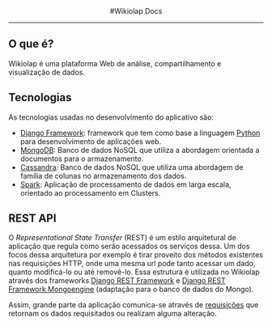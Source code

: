 <center>
#Wikiolap Docs
</center>

---

## O que é?
Wikiolap é uma plataforma Web de análise, compartilhamento e visualização de dados.

## Tecnologias
As tecnologias usadas no desenvolvimento do aplicativo são:

* [Django Framework](https://docs.djangoproject.com/en/2.0/): framework que tem como base a linguagem [Python](https://docs.python.org/3/) para desenvolvimento de aplicações web.
* [MongoDB](https://www.mongodb.com/): Banco de dados NoSQL que utiliza a abordagem orientada a documentos para o armazenamento.
* [Cassandra](http://cassandra.apache.org/): Banco de dados NoSQL que utiliza uma abordagem de família de colunas no armazenamento dos dados.
* [Spark](https://spark.apache.org/): Aplicação de processamento de dados em larga escala, orientado ao processamento em Clusters.

## REST API
O *Representational State Transfer* (REST) é um estilo arquitetural de aplicação que regula como serão acessados os serviços dessa. Um dos focos dessa arquitetura por exemplo é tirar proveito dos métodos existentes nas requisições HTTP, onde uma mesma url pode tanto acessar um dado, quanto modificá-lo ou até removê-lo. Essa estrutura é utilizada no Wikiolap através dos frameworks [Django REST Framework](http://www.django-rest-framework.org/) e [Django REST Framework Mongoengine](http://umutbozkurt.github.io/django-rest-framework-mongoengine/) (adaptação para o banco de dados do Mongo).

Assim, grande parte da aplicação comunica-se através de [requisições](/rest-api/urls) que retornam os dados requisitados ou realizam alguma alteração.
